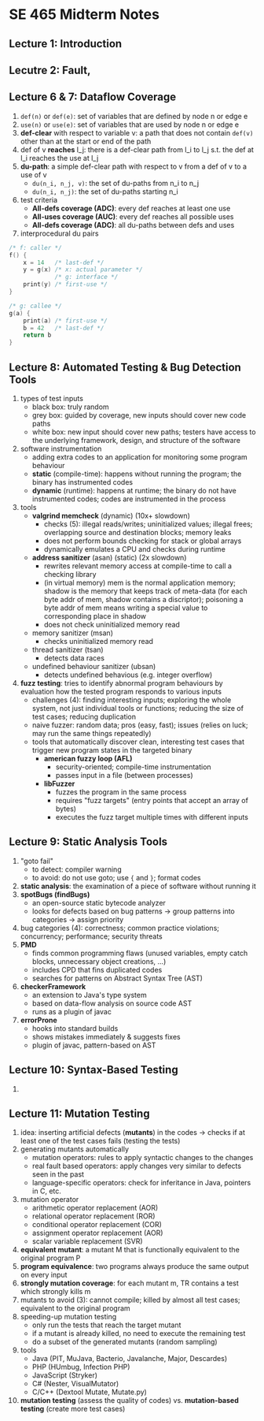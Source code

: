 # SE 465 Midterm Notes

## Lecture 1: Introduction

## Lecutre 2: Fault, 

## Lecture 6 & 7: Dataflow Coverage
1. `def(n)` or `def(e)`: set of variables that are defined by node n or edge e
2. `use(n)` or `use(e)`: set of variables that are used by node n or edge e
3. **def-clear** with respect to variable v: a path that does not contain `def(v)` other than at the start or end of the path
4. def of v **reaches** l_j: there is a def-clear path from l_i to l_j s.t. the def at l_i reaches the use at l_j
5. **du-path**: a simple def-clear path with respect to v from a def of v to a use of v
    - `du(n_i, n_j, v)`: the set of du-paths from n_i to n_j
    - `du(n_i, n_j)`: the set of du-paths starting n_i
6. test criteria
    - **All-defs coverage (ADC)**: every def reaches at least one use
    - **All-uses coverage (AUC)**: every def reaches all possible uses
    - **All-defs coverage (ADC)**: all du-paths between defs and uses
7. interprocedural du pairs
```c
/* f: caller */
f() {
    x = 14   /* last-def */
    y = g(x) /* x: actual parameter */
             /* g: interface */
    print(y) /* first-use */
}

/* g: callee */
g(a) {
    print(a) /* first-use */
    b = 42   /* last-def */
    return b
}
```

## Lecture 8: Automated Testing & Bug Detection Tools
1. types of test inputs
    - black box: truly random
    - grey box: guided by coverage, new inputs should cover new code paths
    - white box: new input should cover new paths; testers have access to the underlying framework, design, and structure of the software
2. software instrumentation
    - adding extra codes to an application for monitoring some program behaviour
    - **static** (compile-time): happens without running the program; the binary has instrumented codes
    - **dynamic** (runtime): happens at runtime; the binary do not have instrumented codes; codes are instrumented in the process
3. tools
    - **valgrind memcheck** (dynamic) (10x+ slowdown)
        - checks (5): illegal reads/writes; uninitialized values; illegal frees; overlapping source and destination blocks; memory leaks
        - does not perform bounds checking for stack or global arrays
        - dynamically emulates a CPU and checks during runtime
    - **address sanitizer** (asan) (static) (2x slowdown)
        - rewrites relevant memory access at compile-time to call a checking library
        - (in virtual memory) mem is the normal application memory; shadow is the memory that keeps track of meta-data (for each byte addr of mem, shadow contains a discriptor); poisoning a byte addr of mem means writing a special value to corresponding place in shadow
        - does not check uninitialized memory read
    - memory sanitizer (msan)
        - checks uninitialized memory read
    - thread sanitizer (tsan)
        - detects data races
    - undefined behaviour sanitizer (ubsan)
        - detects undefined behavious (e.g. integer overflow)
4. **fuzz testing**: tries to identify abnormal program behaviours by evaluation how the tested program responds to various inputs
    - challenges (4): finding interesting inputs; exploring the whole system, not just individual tools or functions; reducing the size of test cases; reducing duplication
    - naive fuzzer: random data; pros (easy, fast); issues (relies on luck; may run the same things repeatedly)
    - tools that automatically discover clean, interesting test cases that trigger new program states in the targeted binary
        - **american fuzzy loop (AFL)**
            - security-oriented; compile-time instrumentation
            - passes input in a file (between processes)
        - **libFuzzer**
            - fuzzes the program in the same process
            - requires "fuzz targets" (entry points that accept an array of bytes)
            - executes the fuzz target multiple times with different inputs

## Lecture 9: Static Analysis Tools
1. "goto fail"
    - to detect: compiler warning
    - to avoid: do not use goto; use `{` and `}`; format codes
2. **static analysis**: the examination of a piece of software without running it
3. **spotBugs (findBugs)**
    - an open-source static bytecode analyzer
    - looks for defects based on bug patterns -> group patterns into categories -> assign priority
4. bug categories (4): correctness; common practice violations; concurrency; performance; security threats
5. **PMD**
    - finds common programming flaws (unused variables, empty catch blocks, unnecessary object creations, ...)
    - includes CPD that fins duplicated codes
    - searches for patterns on Abstract Syntax Tree (AST)
6. **checkerFramework**
    - an extension to Java's type system
    - based on data-flow analysis on source code AST
    - runs as a plugin of javac
7. **errorProne**
    - hooks into standard builds
    - shows mistakes immediately & suggests fixes
    - plugin of javac, pattern-based on AST

## Lecture 10: Syntax-Based Testing
1. 

## Lecture 11: Mutation Testing
1. idea: inserting artificial defects (**mutants**) in the codes -> checks if at least one of the test cases fails (testing the tests)
2. generating mutants automatically
    - mutation operators: rules to apply syntactic changes to the changes
    - real fault based operators: apply changes very similar to defects seen in the past
    - language-specific operators: check for inferitance in Java, pointers in C, etc.
3. mutation operator
    - arithmetic operator replacement (AOR)
    - relational operator replacement (ROR)
    - conditional operator replacement (COR)
    - assignment operator replacement (AOR)
    - scalar variable replacement (SVR)
4. **equivalent mutant**: a mutant M that is functionally equivalent to the original program P
5. **program equivalence**: two programs always produce the same output on every input
6. **strongly mutation coverage**: for each mutant m, TR contains a test which strongly kills m
7. mutants to avoid (3): cannot compile; killed by almost all test cases; equivalent to the original program
8. speeding-up mutation testing
    - only run the tests that reach the target mutant
    - if a mutant is already killed, no need to execute the remaining test
    - do a subset of the generated mutants (random sampling)
9. tools
    - Java (PIT, MuJava, Bacterio, Javalanche, Major, Descardes)
    - PHP (HUmbug, Infection PHP)
    - JavaScript (Stryker)
    - C# (Nester, VisualMutator)
    - C/C++ (Dextool Mutate, Mutate.py)
10. **mutation testing** (assess the quality of codes) vs. **mutation-based testing** (create more test cases)


